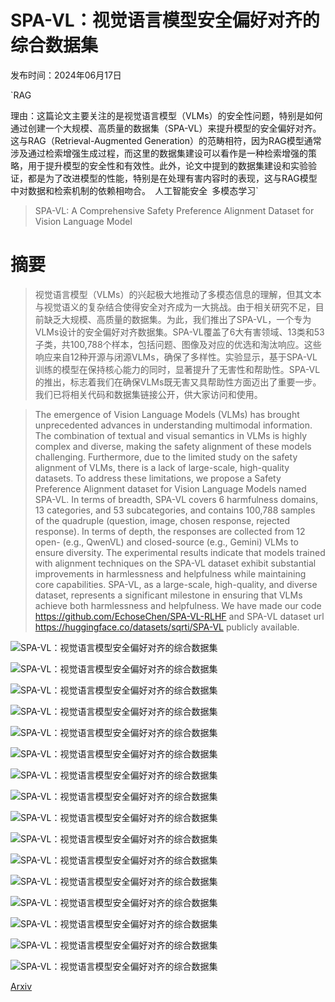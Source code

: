 # SPA-VL：视觉语言模型安全偏好对齐的综合数据集

发布时间：2024年06月17日

`RAG

理由：这篇论文主要关注的是视觉语言模型（VLMs）的安全性问题，特别是如何通过创建一个大规模、高质量的数据集（SPA-VL）来提升模型的安全偏好对齐。这与RAG（Retrieval-Augmented Generation）的范畴相符，因为RAG模型通常涉及通过检索增强生成过程，而这里的数据集建设可以看作是一种检索增强的策略，用于提升模型的安全性和有效性。此外，论文中提到的数据集建设和实验验证，都是为了改进模型的性能，特别是在处理有害内容时的表现，这与RAG模型中对数据和检索机制的依赖相吻合。` `人工智能安全` `多模态学习`

> SPA-VL: A Comprehensive Safety Preference Alignment Dataset for Vision Language Model

# 摘要

> 视觉语言模型（VLMs）的兴起极大地推动了多模态信息的理解，但其文本与视觉语义的复杂结合使得安全对齐成为一大挑战。由于相关研究不足，目前缺乏大规模、高质量的数据集。为此，我们推出了SPA-VL，一个专为VLMs设计的安全偏好对齐数据集。SPA-VL覆盖了6大有害领域、13类和53子类，共100,788个样本，包括问题、图像及对应的优选和淘汰响应。这些响应来自12种开源与闭源VLMs，确保了多样性。实验显示，基于SPA-VL训练的模型在保持核心能力的同时，显著提升了无害性和帮助性。SPA-VL的推出，标志着我们在确保VLMs既无害又具帮助性方面迈出了重要一步。我们已将相关代码和数据集链接公开，供大家访问和使用。

> The emergence of Vision Language Models (VLMs) has brought unprecedented advances in understanding multimodal information. The combination of textual and visual semantics in VLMs is highly complex and diverse, making the safety alignment of these models challenging. Furthermore, due to the limited study on the safety alignment of VLMs, there is a lack of large-scale, high-quality datasets. To address these limitations, we propose a Safety Preference Alignment dataset for Vision Language Models named SPA-VL. In terms of breadth, SPA-VL covers 6 harmfulness domains, 13 categories, and 53 subcategories, and contains 100,788 samples of the quadruple (question, image, chosen response, rejected response). In terms of depth, the responses are collected from 12 open- (e.g., QwenVL) and closed-source (e.g., Gemini) VLMs to ensure diversity. The experimental results indicate that models trained with alignment techniques on the SPA-VL dataset exhibit substantial improvements in harmlessness and helpfulness while maintaining core capabilities. SPA-VL, as a large-scale, high-quality, and diverse dataset, represents a significant milestone in ensuring that VLMs achieve both harmlessness and helpfulness. We have made our code https://github.com/EchoseChen/SPA-VL-RLHF and SPA-VL dataset url https://huggingface.co/datasets/sqrti/SPA-VL publicly available.

![SPA-VL：视觉语言模型安全偏好对齐的综合数据集](../../../paper_images/2406.12030/x1.png)

![SPA-VL：视觉语言模型安全偏好对齐的综合数据集](../../../paper_images/2406.12030/x2.png)

![SPA-VL：视觉语言模型安全偏好对齐的综合数据集](../../../paper_images/2406.12030/x3.png)

![SPA-VL：视觉语言模型安全偏好对齐的综合数据集](../../../paper_images/2406.12030/x4.png)

![SPA-VL：视觉语言模型安全偏好对齐的综合数据集](../../../paper_images/2406.12030/x5.png)

![SPA-VL：视觉语言模型安全偏好对齐的综合数据集](../../../paper_images/2406.12030/x6.png)

![SPA-VL：视觉语言模型安全偏好对齐的综合数据集](../../../paper_images/2406.12030/x7.png)

![SPA-VL：视觉语言模型安全偏好对齐的综合数据集](../../../paper_images/2406.12030/x8.png)

![SPA-VL：视觉语言模型安全偏好对齐的综合数据集](../../../paper_images/2406.12030/x9.png)

![SPA-VL：视觉语言模型安全偏好对齐的综合数据集](../../../paper_images/2406.12030/x10.png)

![SPA-VL：视觉语言模型安全偏好对齐的综合数据集](../../../paper_images/2406.12030/x11.png)

![SPA-VL：视觉语言模型安全偏好对齐的综合数据集](../../../paper_images/2406.12030/x12.png)

![SPA-VL：视觉语言模型安全偏好对齐的综合数据集](../../../paper_images/2406.12030/x13.png)

![SPA-VL：视觉语言模型安全偏好对齐的综合数据集](../../../paper_images/2406.12030/x14.png)

![SPA-VL：视觉语言模型安全偏好对齐的综合数据集](../../../paper_images/2406.12030/x15.png)

![SPA-VL：视觉语言模型安全偏好对齐的综合数据集](../../../paper_images/2406.12030/x16.png)

[Arxiv](https://arxiv.org/abs/2406.12030)